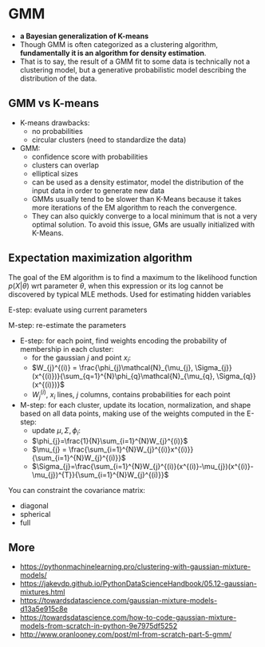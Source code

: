 # GMM

- **a Bayesian generalization of K-means**
- Though GMM is often categorized as a clustering algorithm, **fundamentally it is an algorithm for density estimation**.
- That is to say, the result of a GMM fit to some data is technically not a clustering model, but a generative probabilistic model describing the distribution of the data.

## GMM vs K-means

- K-means drawbacks:
  - no probabilities
  - circular clusters (need to standardize the data)
- GMM:
  - confidence score with probabilities
  - clusters can overlap
  - elliptical sizes
  - can be used as a density estimator, model the distribution of the input data in order to generate new data
  - GMMs usually tend to be slower than K-Means because it takes more iterations of the EM algorithm to reach the convergence.
  - They can also quickly converge to a local minimum that is not a very optimal solution. To avoid this issue, GMs are usually initialized with K-Means.

## Expectation maximization algorithm

The goal of the EM algorithm is to find a maximum to the likelihood function $p(X|\theta)$ wrt parameter $\theta$, when this expression or its log cannot be discovered by typical MLE methods. Used for estimating hidden variables

E-step: evaluate using current parameters

M-step: re-estimate the parameters

- E-step: for each point, find weights encoding the probability of membership in each cluster:
  - for the gaussian $j$ and point $x_{i}$:
  - $W_{j}^{(i)} = \frac{\phi_{j}\mathcal{N}_{\mu_{j}, \Sigma_{j}}(x^{(i)})}{\sum_{q=1}^{N}\phi_{q}\mathcal{N}_{\mu_{q}, \Sigma_{q}}(x^{(i)})}$
  - $W_{j}^{(i)}$, $x_{i}$ lines, $j$ columns, contains probabilities for each point
- M-step: for each cluster, update its location, normalization, and shape based on all data points, making use of the weights computed in the E-step:
  - update $\mu, \Sigma, \phi_{i}$:
  - $\phi_{j}=\frac{1}{N}\sum_{i=1}^{N}W_{j}^{(i)}$
  - $\mu_{j} = \frac{\sum_{i=1}^{N}W_{j}^{(i)}x^{(i)}}{\sum_{i=1}^{N}W_{j}^{(i)}}$
  - $\Sigma_{j}=\frac{\sum_{i=1}^{N}W_{j}^{(i)}(x^{(i)}-\mu_{j})(x^{(i)}-\mu_{j})^{T}}{\sum_{i=1}^{N}W_{j}^{(i)}}$

You can constraint the covariance matrix:

- diagonal
- spherical
- full

## More

- <https://pythonmachinelearning.pro/clustering-with-gaussian-mixture-models/>
- <https://jakevdp.github.io/PythonDataScienceHandbook/05.12-gaussian-mixtures.html>
- <https://towardsdatascience.com/gaussian-mixture-models-d13a5e915c8e>
- <https://towardsdatascience.com/how-to-code-gaussian-mixture-models-from-scratch-in-python-9e7975df5252>
- <http://www.oranlooney.com/post/ml-from-scratch-part-5-gmm/>
